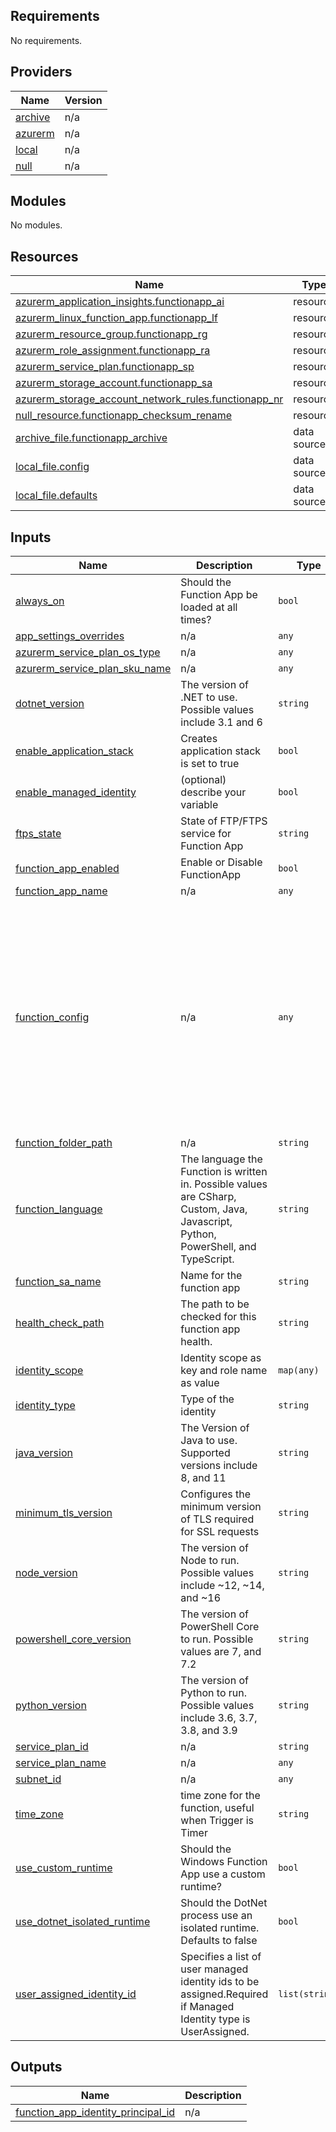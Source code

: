 <!-- BEGIN_TF_DOCS -->
## Requirements

No requirements.

## Providers

| Name | Version |
|------|---------|
| <a name="provider_archive"></a> [archive](#provider\_archive) | n/a |
| <a name="provider_azurerm"></a> [azurerm](#provider\_azurerm) | n/a |
| <a name="provider_local"></a> [local](#provider\_local) | n/a |
| <a name="provider_null"></a> [null](#provider\_null) | n/a |

## Modules

No modules.

## Resources

| Name | Type |
|------|------|
| [azurerm_application_insights.functionapp_ai](https://registry.terraform.io/providers/hashicorp/azurerm/latest/docs/resources/application_insights) | resource |
| [azurerm_linux_function_app.functionapp_lf](https://registry.terraform.io/providers/hashicorp/azurerm/latest/docs/resources/linux_function_app) | resource |
| [azurerm_resource_group.functionapp_rg](https://registry.terraform.io/providers/hashicorp/azurerm/latest/docs/resources/resource_group) | resource |
| [azurerm_role_assignment.functionapp_ra](https://registry.terraform.io/providers/hashicorp/azurerm/latest/docs/resources/role_assignment) | resource |
| [azurerm_service_plan.functionapp_sp](https://registry.terraform.io/providers/hashicorp/azurerm/latest/docs/resources/service_plan) | resource |
| [azurerm_storage_account.functionapp_sa](https://registry.terraform.io/providers/hashicorp/azurerm/latest/docs/resources/storage_account) | resource |
| [azurerm_storage_account_network_rules.functionapp_nr](https://registry.terraform.io/providers/hashicorp/azurerm/latest/docs/resources/storage_account_network_rules) | resource |
| [null_resource.functionapp_checksum_rename](https://registry.terraform.io/providers/hashicorp/null/latest/docs/resources/resource) | resource |
| [archive_file.functionapp_archive](https://registry.terraform.io/providers/hashicorp/archive/latest/docs/data-sources/file) | data source |
| [local_file.config](https://registry.terraform.io/providers/hashicorp/local/latest/docs/data-sources/file) | data source |
| [local_file.defaults](https://registry.terraform.io/providers/hashicorp/local/latest/docs/data-sources/file) | data source |

## Inputs

| Name | Description | Type | Default | Required |
|------|-------------|------|---------|:--------:|
| <a name="input_always_on"></a> [always\_on](#input\_always\_on) | Should the Function App be loaded at all times? | `bool` | `false` | no |
| <a name="input_app_settings_overrides"></a> [app\_settings\_overrides](#input\_app\_settings\_overrides) | n/a | `any` | `{}` | no |
| <a name="input_azurerm_service_plan_os_type"></a> [azurerm\_service\_plan\_os\_type](#input\_azurerm\_service\_plan\_os\_type) | n/a | `any` | n/a | yes |
| <a name="input_azurerm_service_plan_sku_name"></a> [azurerm\_service\_plan\_sku\_name](#input\_azurerm\_service\_plan\_sku\_name) | n/a | `any` | n/a | yes |
| <a name="input_dotnet_version"></a> [dotnet\_version](#input\_dotnet\_version) | The version of .NET to use. Possible values include 3.1 and 6 | `string` | `""` | no |
| <a name="input_enable_application_stack"></a> [enable\_application\_stack](#input\_enable\_application\_stack) | Creates application stack is set to true | `bool` | `true` | no |
| <a name="input_enable_managed_identity"></a> [enable\_managed\_identity](#input\_enable\_managed\_identity) | (optional) describe your variable | `bool` | `true` | no |
| <a name="input_ftps_state"></a> [ftps\_state](#input\_ftps\_state) | State of FTP/FTPS service for Function App | `string` | `"Disabled"` | no |
| <a name="input_function_app_enabled"></a> [function\_app\_enabled](#input\_function\_app\_enabled) | Enable or Disable FunctionApp | `bool` | `true` | no |
| <a name="input_function_app_name"></a> [function\_app\_name](#input\_function\_app\_name) | n/a | `any` | n/a | yes |
| <a name="input_function_config"></a> [function\_config](#input\_function\_config) | n/a | `any` | <pre>{<br>  "bindings": [<br>    {<br>      "authLevel": "ANONYMOUS",<br>      "direction": "in",<br>      "methods": [<br>        "get",<br>        "post"<br>      ],<br>      "name": "Request",<br>      "type": "httpTrigger"<br>    },<br>    {<br>      "direction": "out",<br>      "name": "Response",<br>      "type": "http"<br>    }<br>  ]<br>}</pre> | no |
| <a name="input_function_folder_path"></a> [function\_folder\_path](#input\_function\_folder\_path) | n/a | `string` | n/a | yes |
| <a name="input_function_language"></a> [function\_language](#input\_function\_language) | The language the Function is written in. Possible values are CSharp, Custom, Java, Javascript, Python, PowerShell, and TypeScript. | `string` | `"Python"` | no |
| <a name="input_function_sa_name"></a> [function\_sa\_name](#input\_function\_sa\_name) | Name for the function app | `string` | n/a | yes |
| <a name="input_health_check_path"></a> [health\_check\_path](#input\_health\_check\_path) | The path to be checked for this function app health. | `string` | `"/"` | no |
| <a name="input_identity_scope"></a> [identity\_scope](#input\_identity\_scope) | Identity scope as key and role name as value | `map(any)` | `{}` | no |
| <a name="input_identity_type"></a> [identity\_type](#input\_identity\_type) | Type of the identity | `string` | `"SystemAssigned"` | no |
| <a name="input_java_version"></a> [java\_version](#input\_java\_version) | The Version of Java to use. Supported versions include 8, and 11 | `string` | `""` | no |
| <a name="input_minimum_tls_version"></a> [minimum\_tls\_version](#input\_minimum\_tls\_version) | Configures the minimum version of TLS required for SSL requests | `string` | `"1.2"` | no |
| <a name="input_node_version"></a> [node\_version](#input\_node\_version) | The version of Node to run. Possible values include ~12, ~14, and ~16 | `string` | `""` | no |
| <a name="input_powershell_core_version"></a> [powershell\_core\_version](#input\_powershell\_core\_version) | The version of PowerShell Core to run. Possible values are 7, and 7.2 | `string` | `""` | no |
| <a name="input_python_version"></a> [python\_version](#input\_python\_version) | The version of Python to run. Possible values include 3.6, 3.7, 3.8, and 3.9 | `string` | `""` | no |
| <a name="input_service_plan_id"></a> [service\_plan\_id](#input\_service\_plan\_id) | n/a | `string` | `null` | no |
| <a name="input_service_plan_name"></a> [service\_plan\_name](#input\_service\_plan\_name) | n/a | `any` | n/a | yes |
| <a name="input_subnet_id"></a> [subnet\_id](#input\_subnet\_id) | n/a | `any` | n/a | yes |
| <a name="input_time_zone"></a> [time\_zone](#input\_time\_zone) | time zone for the function, useful when Trigger is Timer | `string` | `"Europe/Paris"` | no |
| <a name="input_use_custom_runtime"></a> [use\_custom\_runtime](#input\_use\_custom\_runtime) | Should the Windows Function App use a custom runtime? | `bool` | `false` | no |
| <a name="input_use_dotnet_isolated_runtime"></a> [use\_dotnet\_isolated\_runtime](#input\_use\_dotnet\_isolated\_runtime) | Should the DotNet process use an isolated runtime. Defaults to false | `bool` | `false` | no |
| <a name="input_user_assigned_identity_id"></a> [user\_assigned\_identity\_id](#input\_user\_assigned\_identity\_id) | Specifies a list of user managed identity ids to be assigned.Required if Managed Identity type is UserAssigned. | `list(string)` | `[]` | no |

## Outputs

| Name | Description |
|------|-------------|
| <a name="output_function_app_identity_principal_id"></a> [function\_app\_identity\_principal\_id](#output\_function\_app\_identity\_principal\_id) | n/a |
<!-- END_TF_DOCS -->
